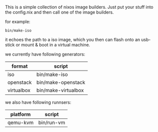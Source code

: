 This is a simple collection of nixos image builders.
Just put your stuff into the config.nix and then call one of the image builders.

for example:
```
bin/make-iso
```

it echoes the path to a iso image, which you then can flash onto an usb-stick or mount & boot in a virtual machine.

we currently have following generators:

format | script
--- | ---
iso | bin/make-iso
openstack | bin/make-openstack
virtualbox | bin/make-virtualbox

we also have following runnsers:

platform | script
--- | ---
qemu-kvm | bin/run-vm
